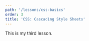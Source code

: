 ```yaml
---
path: '/lessons/css-basics'
order: 3
title: 'CSS: Cascading Style Sheets'
---
```


This is my third lesson.
